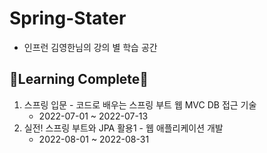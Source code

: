 # Spring-Stater
- 인프런 김영한님의 강의 별 학습 공간

## 🎊Learning Complete🎉
1. 스프링 입문 - 코드로 배우는 스프링 부트 웹 MVC DB 접근 기술
    - 2022-07-01 ~ 2022-07-13
2. 실전! 스프링 부트와 JPA 활용1 - 웹 애플리케이션 개발
    - 2022-08-01 ~ 2022-08-31

